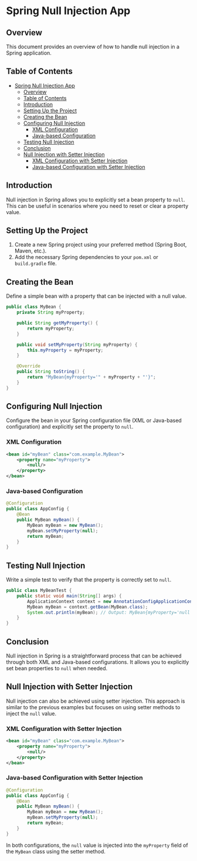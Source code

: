 # Spring Null Injection App

## Overview
This document provides an overview of how to handle null injection in a Spring application.

## Table of Contents
- [Spring Null Injection App](#spring-null-injection-app)
  - [Overview](#overview)
  - [Table of Contents](#table-of-contents)
  - [Introduction](#introduction)
  - [Setting Up the Project](#setting-up-the-project)
  - [Creating the Bean](#creating-the-bean)
  - [Configuring Null Injection](#configuring-null-injection)
    - [XML Configuration](#xml-configuration)
    - [Java-based Configuration](#java-based-configuration)
  - [Testing Null Injection](#testing-null-injection)
  - [Conclusion](#conclusion)
  - [Null Injection with Setter Injection](#null-injection-with-setter-injection)
    - [XML Configuration with Setter Injection](#xml-configuration-with-setter-injection)
    - [Java-based Configuration with Setter Injection](#java-based-configuration-with-setter-injection)

## Introduction
Null injection in Spring allows you to explicitly set a bean property to `null`. This can be useful in scenarios where you need to reset or clear a property value.

## Setting Up the Project
1. Create a new Spring project using your preferred method (Spring Boot, Maven, etc.).
2. Add the necessary Spring dependencies to your `pom.xml` or `build.gradle` file.

## Creating the Bean
Define a simple bean with a property that can be injected with a null value.

```java
public class MyBean {
    private String myProperty;

    public String getMyProperty() {
        return myProperty;
    }

    public void setMyProperty(String myProperty) {
        this.myProperty = myProperty;
    }

    @Override
    public String toString() {
        return "MyBean{myProperty='" + myProperty + "'}";
    }
}
```

## Configuring Null Injection
Configure the bean in your Spring configuration file (XML or Java-based configuration) and explicitly set the property to `null`.

### XML Configuration
```xml
<bean id="myBean" class="com.example.MyBean">
    <property name="myProperty">
        <null/>
    </property>
</bean>
```

### Java-based Configuration
```java
@Configuration
public class AppConfig {
    @Bean
    public MyBean myBean() {
        MyBean myBean = new MyBean();
        myBean.setMyProperty(null);
        return myBean;
    }
}
```

## Testing Null Injection
Write a simple test to verify that the property is correctly set to `null`.

```java
public class MyBeanTest {
    public static void main(String[] args) {
        ApplicationContext context = new AnnotationConfigApplicationContext(AppConfig.class);
        MyBean myBean = context.getBean(MyBean.class);
        System.out.println(myBean); // Output: MyBean{myProperty='null'}
    }
}
```

## Conclusion
Null injection in Spring is a straightforward process that can be achieved through both XML and Java-based configurations. It allows you to explicitly set bean properties to `null` when needed.
## Null Injection with Setter Injection

Null injection can also be achieved using setter injection. This approach is similar to the previous examples but focuses on using setter methods to inject the `null` value.

### XML Configuration with Setter Injection
```xml
<bean id="myBean" class="com.example.MyBean">
    <property name="myProperty">
        <null/>
    </property>
</bean>
```

### Java-based Configuration with Setter Injection
```java
@Configuration
public class AppConfig {
    @Bean
    public MyBean myBean() {
        MyBean myBean = new MyBean();
        myBean.setMyProperty(null);
        return myBean;
    }
}
```

In both configurations, the `null` value is injected into the `myProperty` field of the `MyBean` class using the setter method.


